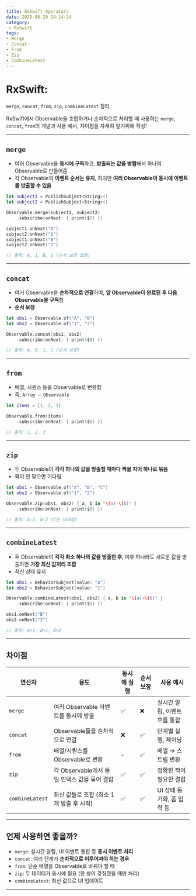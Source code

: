 ```yaml
---
title: RxSwift Operators
date: 2025-06-29 14:14:14
category:
 - RxSwift
tags: 
- Merge
- Concat
- From
- Zip
- CombineLatest
---
```



# RxSwift: 
`merge`, `concat`, `from`, `zip`, `combineLatest` 정리

RxSwift에서 Observable을 조합하거나 순차적으로 처리할 때 사용하는 `merge`, `concat`, `from`의 개념과 사용 예시, 차이점을 자세히 알기위해 작성!

---

## `merge`
- 여러 Observable을 ****동시에 구독****하고, ****방출되는 값을 병합****해서 하나의 Observable로 만들어줌
- 각 Observable의 ****이벤트 순서는 유지****, 하지만 ****여러 Observable이 동시에 이벤트를 방출할 수 있음****
```swift
let subject1 = PublishSubject<String>()
let subject2 = PublishSubject<String>()

Observable.merge(subject1, subject2)
    .subscribe(onNext: { print($0) })

subject1.onNext("A")
subject2.onNext("1")
subject1.onNext("B")
subject2.onNext("2")

// 출력: A, 1, B, 2 (순서 보장 없음)
```

---

## `concat`
- 여러 Observable을 ****순차적으로 연결****하여, ****앞 Observable이 완료된 후 다음 Observable을 구독****함
- ****순서 보장****
```swift
let obs1 = Observable.of("A", "B")
let obs2 = Observable.of("1", "2")

Observable.concat(obs1, obs2)
    .subscribe(onNext: { print($0) })

// 출력: A, B, 1, 2 (순서 보장)
```

---

## `from`
- 배열, 시퀀스 등을 Observable로 변환함
- 즉, `Array → Observable`
```swift
let items = [1, 2, 3]

Observable.from(items)
    .subscribe(onNext: { print($0) })

// 출력: 1, 2, 3
```

---

## `zip`
- 두 Observable이 **각각 하나의 값을 방출할 때마다 짝을 지어 하나로 묶음**
- 짝이 안 맞으면 기다림
```swift
let obs1 = Observable.of("A", "B", "C")
let obs2 = Observable.of("1", "2")

Observable.zip(obs1, obs2) { a, b in "\(a)-\(b)" }
    .subscribe(onNext: { print($0) })

// 출력: A-1, B-2 (C는 버려짐)
```

---

## `combineLatest`
- 두 Observable이 **각각 최소 하나의 값을 방출한 후**, 이후 하나라도 새로운 값을 방출하면 **가장 최신 값끼리 조합**
- 최신 상태 유지
```swift
let obs1 = BehaviorSubject(value: "A")
let obs2 = BehaviorSubject(value: "1")

Observable.combineLatest(obs1, obs2) { a, b in "\(a)+\(b)" }
    .subscribe(onNext: { print($0) })

obs1.onNext("B")
obs2.onNext("2")

// 출력: A+1, B+1, B+2
```
---

## 차이점

| 연산자           | 용도                                        | 동시에 실행 | 순서 보장 | 사용 예시                  |
|------------------|---------------------------------------------|--------------|------------|-----------------------------|
| `merge`          | 여러 Observable 이벤트를 동시에 방출         | ✅           | ❌         | 실시간 알림, 이벤트 흐름 통합 |
| `concat`         | Observable들을 순차적으로 연결               | ❌           | ✅         | 단계별 실행, 체이닝         |
| `from`           | 배열/시퀀스를 Observable로 변환              | -            | ✅         | 배열 → 스트림 변환          |
| `zip`            | 각 Observable에서 동일 인덱스 값을 묶어 결합 | ✅           | ✅         | 정확한 짝이 필요한 결합     |
| `combineLatest`  | 최신 값들로 조합 (최소 1개 방출 후 시작)     | ✅           | ✅         | UI 상태 동기화, 폼 입력 등  |

---

## 언제 사용하면 좋을까?

- `merge`: 실시간 알림, UI 이벤트 통합 등 ****동시 이벤트 처리****
- `concat`: 여러 단계가 ****순차적으로 이루어져야 하는 경우****
- `from`: 단순 배열을 Observable로 바꿔야 할 때
- `zip`: 두 데이터가 동시에 필요 (한 쌍이 갖춰졌을 때만 처리)
- `combineLatest`:  최신 값으로 UI 업데이트

---
